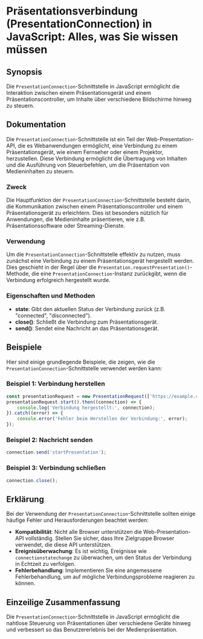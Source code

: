 <!--
Meta Description: # Präsentationsverbindung (PresentationConnection) in JavaScript: Alles, was Sie wissen müssen ## Synopsis Die `PresentationConnection`-Schnittstelle ...
Meta Keywords: die, verbindung, presentationconnection, der, einem
-->

# Präsentationsverbindung (PresentationConnection) in JavaScript: Alles, was Sie wissen müssen

## Synopsis
Die `PresentationConnection`-Schnittstelle in JavaScript ermöglicht die Interaktion zwischen einem Präsentationsgerät und einem Präsentationscontroller, um Inhalte über verschiedene Bildschirme hinweg zu steuern.

## Dokumentation
Die `PresentationConnection`-Schnittstelle ist ein Teil der Web-Presentation-API, die es Webanwendungen ermöglicht, eine Verbindung zu einem Präsentationsgerät, wie einem Fernseher oder einem Projektor, herzustellen. Diese Verbindung ermöglicht die Übertragung von Inhalten und die Ausführung von Steuerbefehlen, um die Präsentation von Medieninhalten zu steuern.

### Zweck
Die Hauptfunktion der `PresentationConnection`-Schnittstelle besteht darin, die Kommunikation zwischen einem Präsentationscontroller und einem Präsentationsgerät zu erleichtern. Dies ist besonders nützlich für Anwendungen, die Medieninhalte präsentieren, wie z.B. Präsentationssoftware oder Streaming-Dienste.

### Verwendung
Um die `PresentationConnection`-Schnittstelle effektiv zu nutzen, muss zunächst eine Verbindung zu einem Präsentationsgerät hergestellt werden. Dies geschieht in der Regel über die `Presentation.requestPresentation()`-Methode, die eine `PresentationConnection`-Instanz zurückgibt, wenn die Verbindung erfolgreich hergestellt wurde.

### Eigenschaften und Methoden
- **state**: Gibt den aktuellen Status der Verbindung zurück (z.B. "connected", "disconnected").
- **close()**: Schließt die Verbindung zum Präsentationsgerät.
- **send()**: Sendet eine Nachricht an das Präsentationsgerät.

## Beispiele
Hier sind einige grundlegende Beispiele, die zeigen, wie die `PresentationConnection`-Schnittstelle verwendet werden kann:

### Beispiel 1: Verbindung herstellen
```javascript
const presentationRequest = new PresentationRequest(['https://example.com/presentation']);
presentationRequest.start().then((connection) => {
    console.log('Verbindung hergestellt:', connection);
}).catch((error) => {
    console.error('Fehler beim Herstellen der Verbindung:', error);
});
```

### Beispiel 2: Nachricht senden
```javascript
connection.send('startPresentation');
```

### Beispiel 3: Verbindung schließen
```javascript
connection.close();
```

## Erklärung
Bei der Verwendung der `PresentationConnection`-Schnittstelle sollten einige häufige Fehler und Herausforderungen beachtet werden:

- **Kompatibilität**: Nicht alle Browser unterstützen die Web-Presentation-API vollständig. Stellen Sie sicher, dass Ihre Zielgruppe Browser verwendet, die diese API unterstützen.
- **Ereignisüberwachung**: Es ist wichtig, Ereignisse wie `connectionstatechange` zu überwachen, um den Status der Verbindung in Echtzeit zu verfolgen.
- **Fehlerbehandlung**: Implementieren Sie eine angemessene Fehlerbehandlung, um auf mögliche Verbindungsprobleme reagieren zu können.

## Einzeilige Zusammenfassung
Die `PresentationConnection`-Schnittstelle in JavaScript ermöglicht die nahtlose Steuerung von Präsentationen über verschiedene Geräte hinweg und verbessert so das Benutzererlebnis bei der Medienpräsentation.